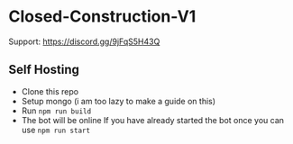 # Closed-Construction-V1
Support: https://discord.gg/9jFqS5H43Q

## Self Hosting
- Clone this repo
- Setup mongo (i am too lazy to make a guide on this)
- Run `npm run build`
- The bot will be online
If you have already started the bot once you can use `npm run start`
